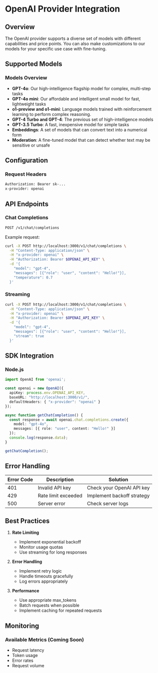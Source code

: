# OpenAI Provider Integration

## Overview
The OpenAI provider supports a diverse set of models with different capabilities and price points. You can also make customizations to our models for your specific use case with fine-tuning.

## Supported Models

### Models Overview
- **GPT-4o**: Our high-intelligence flagship model for complex, multi-step tasks
- **GPT-4o mini**: Our affordable and intelligent small model for fast, lightweight tasks
- **o1-preview and o1-mini**: Language models trained with reinforcement learning to perform complex reasoning.
- **GPT-4 Turbo and GPT-4**: The previous set of high-intelligence models
- **GPT-3.5 Turbo**: A fast, inexpensive model for simple tasks
- **Embeddings**: A set of models that can convert text into a numerical form
- **Moderation**: A fine-tuned model that can detect whether text may be sensitive or unsafe

## Configuration

### Request Headers
```bash
Authorization: Bearer sk-...
x-provider: openai
```

## API Endpoints

### Chat Completions
```bash
POST /v1/chat/completions
```

Example request:
```bash
curl -X POST http://localhost:3000/v1/chat/completions \
  -H "Content-Type: application/json" \
  -H "x-provider: openai" \
  -H "Authorization: Bearer $OPENAI_API_KEY" \
  -d '{
    "model": "gpt-4",
    "messages": [{"role": "user", "content": "Hello!"}],
    "temperature": 0.7
  }'
```

### Streaming
```bash
curl -X POST http://localhost:3000/v1/chat/completions \
  -H "Content-Type: application/json" \
  -H "x-provider: openai" \
  -H "Authorization: Bearer $OPENAI_API_KEY" \
  -d '{
    "model": "gpt-4",
    "messages": [{"role": "user", "content": "Hello!"}],
    "stream": true
  }'
```

## SDK Integration

### Node.js
```typescript
import OpenAI from 'openai';

const openai = new OpenAI({
  apiKey: process.env.OPENAI_API_KEY,
  baseURL: "http://localhost:3000/v1/",
  defaultHeaders: { "x-provider": "openai" }
});

async function getChatCompletion() {
  const response = await openai.chat.completions.create({
    model: "gpt-4o",
    messages: [{ role: "user", content: "Hello!" }]
  });
  console.log(response.data);
}

getChatCompletion();
```

## Error Handling

| Error Code | Description | Solution |
|------------|-------------|----------|
| 401 | Invalid API key | Check your OpenAI API key |
| 429 | Rate limit exceeded | Implement backoff strategy |
| 500 | Server error | Check server logs |

## Best Practices

1. **Rate Limiting**
   - Implement exponential backoff
   - Monitor usage quotas
   - Use streaming for long responses

2. **Error Handling**
   - Implement retry logic
   - Handle timeouts gracefully
   - Log errors appropriately

3. **Performance**
   - Use appropriate max_tokens
   - Batch requests when possible
   - Implement caching for repeated requests

## Monitoring

### Available Metrics (Coming Soon)
- Request latency
- Token usage
- Error rates
- Request volume
